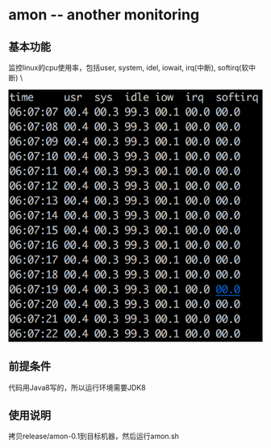 # amon -- another monitoring

## 基本功能
监控linux的cpu使用率，包括user, system, idel, iowait, irq(中断), softirq(软中断) \

![amon-0.1 example](./images/amon-0.1-example.png)


## 前提条件
代码用Java8写的，所以运行环境需要JDK8

## 使用说明
拷贝release/amon-0.1到目标机器，然后运行amon.sh